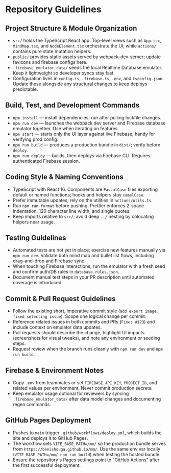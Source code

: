 # Repository Guidelines

## Project Structure & Module Organization
- `src/` holds the TypeScript React app. Top-level views such as `App.tsx`, `MindMap.tsx`, and `NodeElement.tsx` orchestrate the UI, while `actions/` contains pure state mutation helpers.
- `public/` provides static assets served by webpack-dev-server; update favicons and firebase configs here.
- `.firebase_emulator_data/` seeds the local Realtime Database emulator. Keep it lightweight so developer syncs stay fast.
- Configuration lives in `config.ts`, `.firebase.ts`, `.env`, and `tsconfig.json`. Update these alongside any structural changes to keep deploys predictable.

## Build, Test, and Development Commands
- `npm install` — install dependencies; run after pulling lockfile changes.
- `npm run dev` — launches the webpack dev server and Firebase database emulator together. Use when iterating on features.
- `npm start` — starts only the UI layer against live Firebase; handy for verifying prod config.
- `npm run build` — produces a production bundle in `dist/`; verify before `deploy`.
- `npm run deploy` — builds, then deploys via Firebase CLI. Requires authenticated Firebase session.

## Coding Style & Naming Conventions
- TypeScript with React 16. Components are `PascalCase` files exporting default or named functions; hooks and helpers stay `camelCase`.
- Prefer immutable updates; rely on the utilities in `actions/utils.ts`.
- Run `npm run format` before pushing. Prettier enforces 2-space indentation, 120 character line width, and single quotes.
- Keep imports relative to `src/`; avoid deep `../` nesting by colocating helpers near usage.

## Testing Guidelines
- Automated tests are not yet in place; exercise new features manually via `npm run dev`. Validate both mind map and bullet list flows, including drag-and-drop and Firebase sync.
- When touching Firebase interactions, run the emulator with a fresh seed and confirm auth/DB rules in `database.rules.json`.
- Document manual test steps in your PR description until automated coverage is introduced.

## Commit & Pull Request Guidelines
- Follow the existing short, imperative commit style (`add export image`, `fixed selecting issue`). Scope one logical change per commit.
- Reference related issues in both commits and PRs (`Fixes #123`) and include context on emulator data updates.
- Pull requests should describe the change, highlight UI impacts (screenshots for visual tweaks), and note any environment or seeding steps.
- Request review when the branch runs cleanly with `npm run dev` and `npm run build`.

## Firebase & Environment Notes
- Copy `.env` from teammates or set `FIREBASE_API_KEY`, `PROJECT_ID`, and related values per environment. Never commit production secrets.
- Keep emulator usage optional for reviewers by syncing `.firebase_emulator_data/` after data model changes and documenting regen commands.

## GitHub Pages Deployment
- Pushes to `main` trigger `.github/workflows/deploy.yml`, which builds the site and deploys it to GitHub Pages.
- The workflow sets `VITE_BASE_PATH=/mm/` so the production bundle serves from `https://benishouga.github.io/mm/`. Use the same env var locally (`VITE_BASE_PATH=/mm/ npm run build`) when testing the hosted bundle.
- Ensure the repository's Pages settings point to "GitHub Actions" after the first successful deployment.
